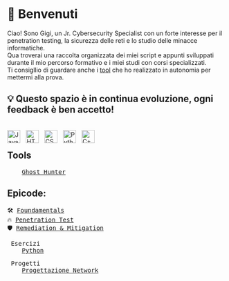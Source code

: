 # 👋 Benvenuti
Ciao! Sono Gigi, un Jr. Cybersecurity Specialist con un forte interesse per il penetration testing, la sicurezza delle reti e lo studio delle minacce informatiche. 
<br>Qua troverai una raccolta organizzata dei miei script e appunti sviluppati durante il mio percorso formativo e i miei studi con corsi specializzati.
<br> Ti consigllio di guardare anche i <a href="https://github.com/Gigidotexe/WIP/blob/main/README.md">tool</a> che ho realizzato in autonomia per mettermi alla prova.
<h2>💡 Questo spazio è in continua evoluzione, ogni feedback è ben accetto!</h2>

<br>
<img align="left" alt="Java" width="30px" style="padding-right:10px;" src="https://cdn.jsdelivr.net/gh/devicons/devicon/icons/java/java-original.svg"/>
<img align="left" alt="HTML" width="30px" style="padding-right:10px;" src="https://cdn.jsdelivr.net/gh/devicons/devicon/icons/html5/html5-plain.svg"/>
<img align="left" alt="CSS" width="30px" style="padding-right:10px;" src="https://cdn.jsdelivr.net/gh/devicons/devicon/icons/css3/css3-plain.svg"/>
<img align="left" alt="Python" width="30px" style="padding-right:10px;" src="https://cdn.jsdelivr.net/gh/devicons/devicon/icons/python/python-plain.svg"/>
<img align="left" alt="C++" width="30px" style="padding-right:10px;" src="https://cdn.jsdelivr.net/gh/devicons/devicon@latest/icons/cplusplus/cplusplus-plain.svg"/>
<br>

## Tools
<pre>
    <a href="https://github.com/Gigidotexe/WIP/blob/main/README.md">Ghost Hunter</a>
</pre>

## Epicode:
<pre>
🛠️ <a href="https://github.com/Gigidotexe/Foundamentals">Foundamentals</a>
🔥 <a href="https://github.com/Gigidotexe/WIP/blob/main/README.md">Penetration Test</a>
🛡️ <a href="https://github.com/Gigidotexe/WIP/blob/main/README.md">Remediation & Mitigation</a>
</pre>

<pre>
 Esercizi
    <a href="https://github.com/Gigidotexe/EserciziPythonEpicode">Python</a>
</pre>

<pre>
 Progetti
    <a href="https://github.com/Gigidotexe/EserciziPythonEpicode">Progettazione Network</a>
</pre>
